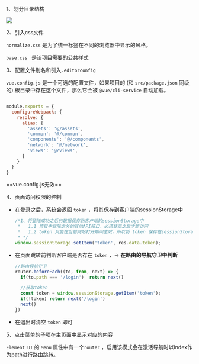 1、划分目录结构

![](https://gitee.com/yanjundong97/picBed/raw/master/images/WX20200211-134330.png)



2、引入css文件

`normalize.css`  是为了统一标签在不同的浏览器中显示的风格。

`base.css ` 是该项目需要的公共样式



3、配置文件别名和引入`.editorconfig`

`vue.config.js` 是一个可选的配置文件，如果项目的 (和 `src/package.json` 同级的) 根目录中存在这个文件，那么它会被 `@vue/cli-service` 自动加载。

```js

module.exports = {
  configureWebpack: {
    resolve: {
      alias: {
        'assets': '@/assets',
        'common': '@/common',
        'components': '@/components',
        'network': '@/network',
        'views': '@/views',
      }
    }
  }
}
```

==vue.config.js无效==



4、页面访问权限的控制

- 在登录之后，系统会返回 `token` ，将其保存到客户端的sessionStorage中

  ```js
  /*1、将登陆成功之后的数据保存到客户端的sessionStorage中
   *   1.1 项目中登陆之外的其他API接口，必须登录之后才能访问
   *   1.2 token 只能在当前网站打开期间生效，所以将 token 保存在sessionStorage中
   * */
  window.sessionStorage.setItem('token', res.data.token);
  ```

- 在页面跳转前判断客户端是否存在 `token` ，=> **在路由的导航守卫中判断**

  ```js
  //路由导航守卫
  router.beforeEach((to, from, next) => {
    if(to.path === '/login')  return next()
  
    //获取token
    const token = window.sessionStorage.getItem('token');
    if(!token) return next('/login')
    next()
  })
  ```

- 在退出时清空 `token` 即可



5、点击菜单的子项在主页面中显示对应的内容

`Element UI` 的 `Menu` 属性中有一个`router` ，启用该模式会在激活导航时以index作为path进行路由跳转。



















